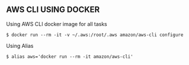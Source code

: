 ## AWS CLI USING DOCKER


Using AWS CLI docker image for all tasks 

```
$ docker run --rm -it -v ~/.aws:/root/.aws amazon/aws-cli configure
```

Using Alias
```
$ alias aws='docker run --rm -it amazon/aws-cli'
```

